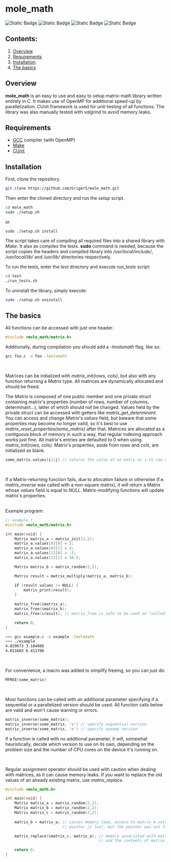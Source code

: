 # mole_math
![Static Badge](https://img.shields.io/badge/Linux-black?style=flat&logo=linux&labelColor=black&color=red)   ![Static Badge](https://img.shields.io/badge/C-black?style=flat&logo=C&labelColor=black&color=blue) ![Static Badge](https://img.shields.io/badge/OpenMP-black?style=flat&logo=C&labelColor=black&color=blue) ![Static Badge](https://img.shields.io/badge/CUnit-black?style=flat&logo=C&labelColor=black&color=blue)
## Contents:
1. [Overview](#overview)
2. [Requirements](#requirements)
3. [Installation](#installation)
4. [The basics](#the-basics)

## Overview
**mole_math** is an easy to use and easy to setup matrix-math library written entirely in C. It makes use of OpenMP for additional speed-up by parallelization. CUnit framework is used for unit-testing of all functions. The library was also manually tested with *valgrind* to avoid memory leaks. 

## Requirements
- [GCC](https://gcc.gnu.org/) compiler (with OpenMP)
- [Make](https://www.gnu.org/software/make/)
- [CUnit](https://cunit.sourceforge.net/)
## Installation
First, clone the repository.
```sh
git clone https://github.com/Griger5/mole_math.git
```
Then enter the cloned directory and run the *setup* script.
```sh
cd mole_math
sudo ./setup.sh
```
or
```
sudo ./setup.sh install
```
The script takes care of compiling all required files into a shared library with *Make*. It also as compiles the tests. **sudo** command is needed, because the script copies the headers and compiled library into */usr/local/include/*, */usr/local/lib/* and */usr/lib/* directories respectively.
<br>

To run the tests, enter the *test* directory and execute *run_tests* script:
```sh
cd test
./run_tests.sh
```

To uninstall the library, simply execute:

```sh
sudo ./setup.sh uninstall
```

## The basics
All functions can be accessed with just one header.
```c
#include <mole_math/matrix.h>
```
Additionally, during compilation you should add a *-lmolemath* flag, like so:
```sh
gcc foo.c -o foo -lmolemath
```
<br>

Matrices can be initialized with *matrix_init(rows, cols)*, but also with any function returning a *Matrix* type. All matrices are dynamically allocated and should be freed.

The *Matrix* is composed of one public member and one private struct containing matrix's properties (number of rows, number of columns, determinant...), latter of which should not be changed. Values held by the private struct can be accessed with getters like *matrix_get_determinant*. You can access and change *Matrix*'s *values* field, but beware that some properties may become no longer valid, so it's best to use *matrix_reset_properties(some_matrix)* after that. Matrices are allocated as a contiguous block of memory in such a way, that regular indexing approach works just fine. All matrix's entries are defaulted to 0 when using *matrix_init(rows, cols)*. Matrix's properties, aside from *rows* and *cols*, are initialized as blank.
```c
some_matrix.values[i][j] // returns the value of an entry at i-th row and j-th column
```
<br>

If a Matrix-returning function fails, due to allocation failure or otherwise (f.e. *matrix_inverse* was called with a non-square matrix), it will return a Matrix whose *values* field is equal to *NULL*. Matrix-modifying functions will update matrix's properties.  
<br>

Example program:
```c
// example.c
#include <mole_math/matrix.h>

int main(void) {
	Matrix matrix_a = matrix_init(2,2);
	matrix_a.values[0][0] = 2;
	matrix_a.values[0][1] = 3;
	matrix_a.values[1][0] = -5;
	matrix_a.values[1][1] = 10.5;

	Matrix matrix_b = matrix_random(2,2);

	Matrix result = matrix_multiply(matrix_a, matrix_b);

	if (result.values != NULL) {
		matrix_print(result);
	}
	
	matrix_free(&matrix_a);
	matrix_free(&matrix_b);
	matrix_free(&result); // matrix_free is safe to be used on "nulled" matrices

	return 0;
}
```
```sh
>>> gcc example.c -o example -lmolemath
>>> ./example
4.029673 3.184086 
4.021603 6.411706 
```
<br>

For convenience, a macro was added to simplify freeing, so you can just do:
```c
MFREE(some_matrix)
```
<br>

Most functions can be called with an additional parameter specifying if a sequential or a parallelized version should be used. All function calls below are valid and won't cause warning or errors.

```c
matrix_inverse(some_matrix);
matrix_inverse(some_matrix, 's') // specify sequential version
matrix_inverse(some_matrix, 'o') // specify openmp version
```
If a function is called with no additional parameter, it will, somewhat heuristically, decide which version to use on its own, depending on the problem size and the number of CPU cores on the device it's running on.

<br>

Regular assignment operator should be used with caution when dealing with matrices, as it can cause memory leaks. If you want to replace the old values of an already existing matrix, use *matrix_replace*.
```c
#include <mole_math.h>

int main(void) {
	Matrix matrix_a = matrix_random(2,2);
	Matrix matrix_b = matrix_random(2,2);
	Matrix matrix_c = matrix_random(2,2);
	
	matrix_b = matrix_a; // causes memory leak, access to matrix_b.value
	                     // pointer is lost, but the pointer was not freed

	matrix_replace(&matrix_c, matrix_a); // memory associated with matrix_c is properly freed
	                                     // and the contents of matrix_a are safely copied 

	return 0;
}
```
